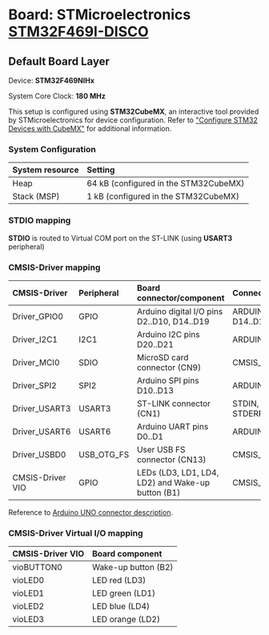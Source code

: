# Board: STMicroelectronics [STM32F469I-DISCO](https://www.st.com/en/evaluation-tools/32f469idiscovery.html)

## Default Board Layer

Device: **STM32F469NIHx**

System Core Clock: **180 MHz**

This setup is configured using **STM32CubeMX**, an interactive tool provided by STMicroelectronics for device configuration.
Refer to ["Configure STM32 Devices with CubeMX"](https://github.com/Open-CMSIS-Pack/cmsis-toolbox/blob/main/docs/CubeMX.md) for additional information.

### System Configuration

| System resource       | Setting
|:----------------------|:--------------------------------------
| Heap                  | 64 kB (configured in the STM32CubeMX)
| Stack (MSP)           |  1 kB (configured in the STM32CubeMX)

### STDIO mapping

**STDIO** is routed to Virtual COM port on the ST-LINK (using **USART3** peripheral)

### CMSIS-Driver mapping

| CMSIS-Driver          | Peripheral            | Board connector/component                             | Connection
|:----------------------|:----------------------|:------------------------------------------------------|:------------------------------
| Driver_GPIO0          | GPIO                  | Arduino digital I/O pins D2..D10, D14..D19            | ARDUINO_UNO_D2..D10, D14..D19
| Driver_I2C1           | I2C1                  | Arduino I2C pins D20..D21                             | ARDUINO_UNO_I2C
| Driver_MCI0           | SDIO                  | MicroSD card connector (CN9)                          | CMSIS_MCI
| Driver_SPI2           | SPI2                  | Arduino SPI pins D10..D13                             | ARDUINO_UNO_SPI
| Driver_USART3         | USART3                | ST-LINK connector (CN1)                               | STDIN, STDOUT, STDERR
| Driver_USART6         | USART6                | Arduino UART pins D0..D1                              | ARDUINO_UNO_UART
| Driver_USBD0          | USB_OTG_FS            | User USB FS connector (CN13)                          | CMSIS_USB_Device
| CMSIS-Driver VIO      | GPIO                  | LEDs (LD3, LD1, LD4, LD2) and Wake-up button (B1)     | CMSIS_VIO

Reference to [Arduino UNO connector description](https://github.com/Open-CMSIS-Pack/cmsis-toolbox/blob/main/docs/ReferenceApplications.md#arduino-shield).

### CMSIS-Driver Virtual I/O mapping

| CMSIS-Driver VIO      | Board component
|:----------------------|:--------------------------------------
| vioBUTTON0            | Wake-up button (B2)
| vioLED0               | LED red        (LD3)
| vioLED1               | LED green      (LD1)
| vioLED2               | LED blue       (LD4)
| vioLED3               | LED orange     (LD2)
